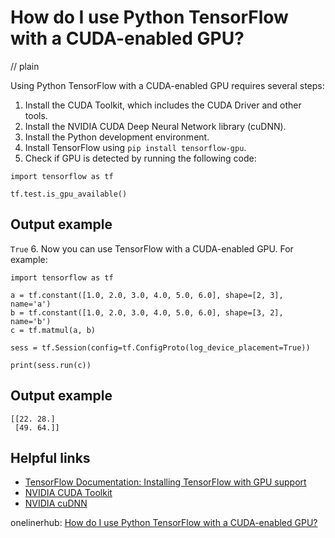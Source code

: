 # How do I use Python TensorFlow with a CUDA-enabled GPU?
// plain

Using Python TensorFlow with a CUDA-enabled GPU requires several steps:

1. Install the CUDA Toolkit, which includes the CUDA Driver and other tools.
2. Install the NVIDIA CUDA Deep Neural Network library (cuDNN).
3. Install the Python development environment.
4. Install TensorFlow using `pip install tensorflow-gpu`.
5. Check if GPU is detected by running the following code:
```
import tensorflow as tf

tf.test.is_gpu_available()
```
## Output example
 `True`
6. Now you can use TensorFlow with a CUDA-enabled GPU. For example:
```
import tensorflow as tf

a = tf.constant([1.0, 2.0, 3.0, 4.0, 5.0, 6.0], shape=[2, 3], name='a')
b = tf.constant([1.0, 2.0, 3.0, 4.0, 5.0, 6.0], shape=[3, 2], name='b')
c = tf.matmul(a, b)

sess = tf.Session(config=tf.ConfigProto(log_device_placement=True))

print(sess.run(c))
```
## Output example

```
[[22. 28.]
 [49. 64.]]
```

## Helpful links
- [TensorFlow Documentation: Installing TensorFlow with GPU support](https://www.tensorflow.org/install/gpu)
- [NVIDIA CUDA Toolkit](https://developer.nvidia.com/cuda-toolkit)
- [NVIDIA cuDNN](https://developer.nvidia.com/cudnn)

onelinerhub: [How do I use Python TensorFlow with a CUDA-enabled GPU?](https://onelinerhub.com/python-tensorflow/how-do-i-use-python-tensorflow-with-a-cuda-enabled-gpu)